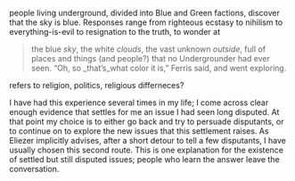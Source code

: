 people living underground, divided into Blue and Green factions, discover that the sky is blue. Responses range from righteous ecstasy to nihilism to everything-is-evil to resignation to the truth, to wonder at 

>the blue _sky_, the white _clouds_, the vast unknown _outside_, full of places and things (and people?) that no Undergrounder had ever seen. “Oh, so _that’s_what color it is,” Ferris said, and went exploring.

refers to religion, politics, religious differneces?

I have had this experience several times in my life; I come across clear enough evidence that settles for me an issue I had seen long disputed. At that point my choice is to either go back and try to persuade disputants, or to continue on to explore the new issues that this settlement raises. As Eliezer implicitly advises, after a short detour to tell a few disputants, I have usually chosen this second route. This is one explanation for the existence of settled but still disputed issues; people who learn the answer leave the conversation.


